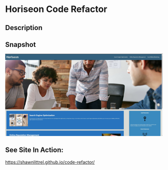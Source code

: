 # Horiseon Code Refactor

**Description**
---

**Snapshot**
---
![plot](./assets/images/site-screenshot.jpg)

**See Site In Action:**
---
https://shawnlittrel.github.io/code-refactor/